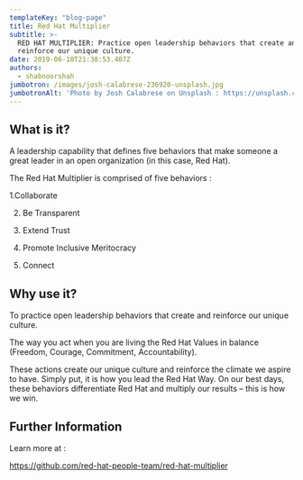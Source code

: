 ```yaml
---
templateKey: "blog-page"
title: Red Hat Multiplier
subtitle: >-
  RED HAT MULTIPLIER: Practice open leadership behaviors that create and
  reinforce our unique culture.
date: 2019-06-10T21:38:53.407Z
authors:
  - shabnoorshah
jumbotron: /images/josh-calabrese-236920-unsplash.jpg
jumbotronAlt: 'Photo by Josh Calabrese on Unsplash : https://unsplash.com/search/photos/power'
---
```

## What is it?

A leadership capability that defines five behaviors that make someone a great leader in an open organization (in this case, Red Hat).

The Red Hat Multiplier is comprised of five behaviors :

1.Collaborate

2. Be Transparent

3. Extend Trust

4. Promote Inclusive Meritocracy

5. Connect



## Why use it?

To practice open leadership behaviors that create and reinforce our unique culture.

The way you act when you are living the Red Hat Values in balance (Freedom, Courage, Commitment, Accountability).

These actions create our unique culture and reinforce the climate we aspire to have. Simply put, it is how you lead the Red Hat Way. On our best days, these behaviors differentiate Red Hat and multiply our results – this is how we win.

## Further Information

Learn more at :

https://github.com/red-hat-people-team/red-hat-multiplier
